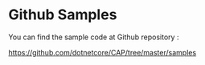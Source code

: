 # Github Samples

You can find the sample code at Github repository :

https://github.com/dotnetcore/CAP/tree/master/samples